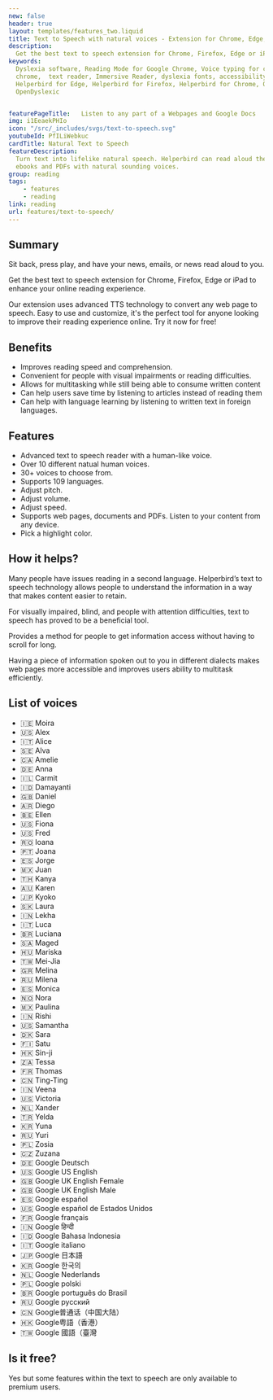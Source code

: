 ```yaml
---
new: false
header: true
layout: templates/features_two.liquid
title: Text to Speech with natural voices - Extension for Chrome, Edge, Firefox or iPad 
description:
  Get the best text to speech extension for Chrome, Firefox, Edge or iPad to enhance your online reading experience. Our extension uses advanced TTS technology to convert any web page to speech. Easy to use and customize, it's the perfect tool for anyone looking to improve their reading experience online. Try it now for free!
keywords:
  Dyslexia software, Reading Mode for Google Chrome, Voice typing for chrome, Text to speech for
  chrome,  text reader, Immersive Reader, dyslexia fonts, accessibility software, dyslexia software,
  Helperbird for Edge, Helperbird for Firefox, Helperbird for Chrome, Opendyslexic for Chrome,
  OpenDyslexic


featurePageTitle:   Listen to any part of a Webpages and Google Docs
img: i1EeaekPHIo
icon: "/src/_includes/svgs/text-to-speech.svg"
youtubeId: PfILiWebkuc
cardTitle: Natural Text to Speech
featureDescription:
  Turn text into lifelike natural speech. Helperbird can read aloud the content of any web pages,
  ebooks and PDFs with natural sounding voices.
group: reading
tags: 
    - features
    - reading
link: reading
url: features/text-to-speech/
---
```


## Summary



Sit back, press play, and have your news, emails, or news read aloud to you.

Get the best text to speech extension for Chrome, Firefox, Edge or iPad to enhance your online reading experience. 

Our extension uses advanced TTS technology to convert any web page to speech. Easy to use and customize, it's the perfect tool for anyone looking to improve their reading experience online. Try it now for free!


## Benefits

- Improves reading speed and comprehension.
- Convenient for people with visual impairments or reading difficulties.
- Allows for multitasking while still being able to consume written content
- Can help users save time by listening to articles instead of reading them
- Can help with language learning by listening to written text in foreign languages.

## Features


- Advanced text to speech reader with a human-like voice.
- Over 10 different natual human voices.
- 30+ voices to choose from.
- Supports 109 languages.
- Adjust pitch.
- Adjust volume.
- Adjust speed.
- Supports web pages, documents and PDFs. Listen to your content from any device.
- Pick a highlight color.

## How it helps?
      
Many people have issues reading in a second language. Helperbird’s text to speech technology allows
people to understand the information in a way that makes content easier to retain.

For visually impaired, blind, and people with attention difficulties, text to speech has proved to
be a beneficial tool.

Provides a method for people to get information access without having to scroll for long.

Having a piece of information spoken out to you in different dialects makes web pages more
accessible and improves users ability to multitask efficiently.

## List of voices

- 🇮🇪 Moira 
- 🇺🇸 Alex 
- 🇮🇹 Alice 
- 🇸🇪 Alva 
- 🇨🇦 Amelie 
- 🇩🇪 Anna 
- 🇮🇱 Carmit 
- 🇮🇩 Damayanti 
- 🇬🇧 Daniel 
- 🇦🇷 Diego 
- 🇧🇪 Ellen 
- 🇺🇸 Fiona 
- 🇺🇸 Fred 
- 🇷🇴 Ioana 
- 🇵🇹 Joana 
- 🇪🇸 Jorge 
- 🇲🇽 Juan 
- 🇹🇭 Kanya 
- 🇦🇺 Karen 
- 🇯🇵 Kyoko 
- 🇸🇰 Laura 
- 🇮🇳 Lekha 
- 🇮🇹 Luca 
- 🇧🇷 Luciana 
- 🇸🇦 Maged 
- 🇭🇺 Mariska 
- 🇹🇼 Mei-Jia 
- 🇬🇷 Melina 
- 🇷🇺 Milena 
- 🇪🇸 Monica 
- 🇳🇴 Nora 
- 🇲🇽 Paulina 
- 🇮🇳 Rishi 
- 🇺🇸 Samantha 
- 🇩🇰 Sara 
- 🇫🇮 Satu 
- 🇭🇰 Sin-ji 
- 🇿🇦 Tessa 
- 🇫🇷 Thomas 
- 🇨🇳 Ting-Ting 
- 🇮🇳 Veena 
- 🇺🇸 Victoria 
- 🇳🇱 Xander 
- 🇹🇷 Yelda 
- 🇰🇷 Yuna 
- 🇷🇺 Yuri 
- 🇵🇱 Zosia 
- 🇨🇿 Zuzana 
- 🇩🇪 Google Deutsch 
- 🇺🇸 Google US English 
- 🇬🇧 Google UK English Female 
- 🇬🇧 Google UK English Male 
- 🇪🇸 Google español 
- 🇺🇸 Google español de Estados Unidos 
- 🇫🇷 Google français 
- 🇮🇳 Google हिन्दी 
- 🇮🇩 Google Bahasa Indonesia
- 🇮🇹 Google italiano 
- 🇯🇵 Google 日本語 
- 🇰🇷 Google 한국의 
- 🇳🇱 Google Nederlands 
- 🇵🇱 Google polski 
- 🇧🇷 Google português do Brasil 
- 🇷🇺 Google русский 
- 🇨🇳 Google普通话（中国大陆） 
- 🇭🇰 Google粤語（香港） 
- 🇹🇼 Google 國語（臺灣


## Is it free?
Yes but some features within the text to speech are only available to premium users.
